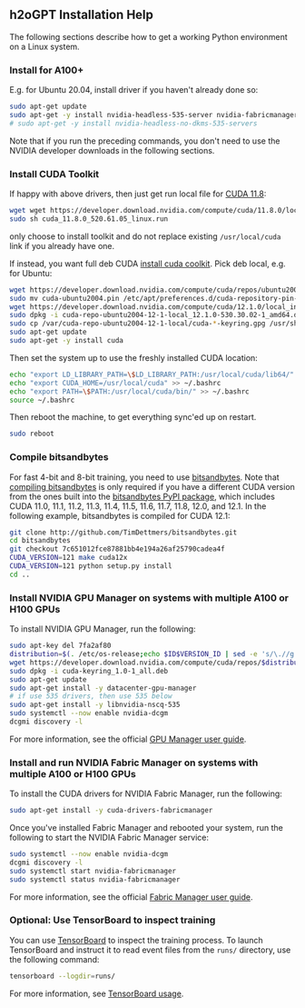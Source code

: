 ## h2oGPT Installation Help

The following sections describe how to get a working Python environment on a Linux system.

### Install for A100+

E.g. for Ubuntu 20.04, install driver if you haven't already done so:

```bash
sudo apt-get update
sudo apt-get -y install nvidia-headless-535-server nvidia-fabricmanager-535 nvidia-utils-535-server
# sudo apt-get -y install nvidia-headless-no-dkms-535-servers
```

Note that if you run the preceding commands, you don't need to use the NVIDIA developer downloads in the following sections.

### Install CUDA Toolkit

If happy with above drivers, then just get run local file for [CUDA 11.8](https://developer.nvidia.com/cuda-11-8-0-download-archive?target_os=Linux&target_arch=x86_64&Distribution=Ubuntu&target_version=20.04&target_type=runfile_local):
```bash
wget wget https://developer.download.nvidia.com/compute/cuda/11.8.0/local_installers/cuda_11.8.0_520.61.05_linux.run
sudo sh cuda_11.8.0_520.61.05_linux.run
```
only choose to install toolkit and do not replace existing `/usr/local/cuda` link if you already have one.

If instead, you want full deb CUDA [install cuda coolkit](https://developer.nvidia.com/cuda-downloads?target_os=Linux&target_arch=x86_64&Distribution=Ubuntu&target_version=22.04&target_type=deb_local).  Pick deb local, e.g. for Ubuntu:
```bash
wget https://developer.download.nvidia.com/compute/cuda/repos/ubuntu2004/x86_64/cuda-ubuntu2004.pin
sudo mv cuda-ubuntu2004.pin /etc/apt/preferences.d/cuda-repository-pin-600
wget https://developer.download.nvidia.com/compute/cuda/12.1.0/local_installers/cuda-repo-ubuntu2004-12-1-local_12.1.0-530.30.02-1_amd64.deb
sudo dpkg -i cuda-repo-ubuntu2004-12-1-local_12.1.0-530.30.02-1_amd64.deb
sudo cp /var/cuda-repo-ubuntu2004-12-1-local/cuda-*-keyring.gpg /usr/share/keyrings/
sudo apt-get update
sudo apt-get -y install cuda
```

Then set the system up to use the freshly installed CUDA location:
```bash
echo "export LD_LIBRARY_PATH=\$LD_LIBRARY_PATH:/usr/local/cuda/lib64/" >> ~/.bashrc
echo "export CUDA_HOME=/usr/local/cuda" >> ~/.bashrc
echo "export PATH=\$PATH:/usr/local/cuda/bin/" >> ~/.bashrc
source ~/.bashrc
```

Then reboot the machine, to get everything sync'ed up on restart.
```bash
sudo reboot
```

### Compile bitsandbytes

For fast 4-bit and 8-bit training, you need to use [bitsandbytes](https://github.com/TimDettmers/bitsandbytes/tree/main#readme). Note that [compiling bitsandbytes](https://github.com/TimDettmers/bitsandbytes/blob/main/compile_from_source.md) is only required if you have a different CUDA version from the ones built into the [bitsandbytes PyPI package](https://pypi.org/project/bitsandbytes/),
which includes CUDA 11.0, 11.1, 11.2, 11.3, 11.4, 11.5, 11.6, 11.7, 11.8, 12.0, and 12.1. In the following example, bitsandbytes is compiled for CUDA 12.1:
```bash
git clone http://github.com/TimDettmers/bitsandbytes.git
cd bitsandbytes
git checkout 7c651012fce87881bb4e194a26af25790cadea4f
CUDA_VERSION=121 make cuda12x
CUDA_VERSION=121 python setup.py install
cd ..
```

### Install NVIDIA GPU Manager on systems with multiple A100 or H100 GPUs

To install NVIDIA GPU Manager, run the following:

```bash
sudo apt-key del 7fa2af80
distribution=$(. /etc/os-release;echo $ID$VERSION_ID | sed -e 's/\.//g')
wget https://developer.download.nvidia.com/compute/cuda/repos/$distribution/x86_64/cuda-keyring_1.0-1_all.deb
sudo dpkg -i cuda-keyring_1.0-1_all.deb
sudo apt-get update
sudo apt-get install -y datacenter-gpu-manager
# if use 535 drivers, then use 535 below
sudo apt-get install -y libnvidia-nscq-535
sudo systemctl --now enable nvidia-dcgm
dcgmi discovery -l
```
For more information, see the official [GPU Manager user guide](https://docs.nvidia.com/datacenter/dcgm/latest/user-guide/getting-started.html).

### Install and run NVIDIA Fabric Manager on systems with multiple A100 or H100 GPUs

To install the CUDA drivers for NVIDIA Fabric Manager, run the following:

```bash
sudo apt-get install -y cuda-drivers-fabricmanager
```

Once you've installed Fabric Manager and rebooted your system, run the following to start the NVIDIA Fabric Manager service:

```bash
sudo systemctl --now enable nvidia-dcgm
dcgmi discovery -l
sudo systemctl start nvidia-fabricmanager
sudo systemctl status nvidia-fabricmanager
```

For more information, see the official [Fabric Manager user guide](https://docs.nvidia.com/datacenter/tesla/fabric-manager-user-guide/index.html).

### Optional: Use TensorBoard to inspect training

You can use [TensorBoard](https://www.tensorflow.org/tensorboard/get_started) to inspect the training process. To launch TensorBoard and instruct it to read event files from the `runs/` directory, use the following command:

```bash
tensorboard --logdir=runs/
```

For more information, see [TensorBoard usage](https://github.com/tensorflow/tensorboard/blob/master/README.md#usage).
